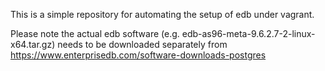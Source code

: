 
This is a simple repository for automating the setup of edb under vagrant.

Please note the actual edb software (e.g. edb-as96-meta-9.6.2.7-2-linux-x64.tar.gz) needs to be downloaded separately from https://www.enterprisedb.com/software-downloads-postgres
